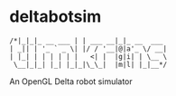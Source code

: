 deltabotsim
===========

	/*|_|_|_ __ ___ | | ___ __|_|_ __  ___ 
	| _|| | '_ ` _ \| |/ / '__|@|a'_ \/ __|
	| |_| | | | | | |   <| |  |g|i| | \__ \
	 \__|_|_| |_| |_|_|\_\_|  |m|l| |_|__*/
 
 An OpenGL Delta robot simulator